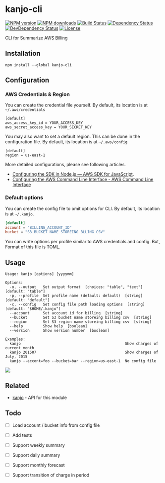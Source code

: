 # kanjo-cli

[![NPM version][npm-image]][npm-url]
[![NPM downloads][npm-download-image]][npm-download-url]
[![Build Status][travis-image]][travis-url]
[![Dependency Status][daviddm-image]][daviddm-url]
[![DevDependency Status][daviddm-dev-image]][daviddm-dev-url]
[![License][license-image]][license-url]

CLI for Summarize AWS Billing


## Installation

```
npm install --global kanjo-cli
```


## Configuration

### AWS Credentials & Region

You can create the credential file yourself. By default, its location is at `~/.aws/credentials`

```
[default]
aws_access_key_id = YOUR_ACCESS_KEY
aws_secret_access_key = YOUR_SECRET_KEY
```

You may also want to set a default region. This can be done in the configuration file. By default, its location is at `~/.aws/config`

```
[default]
region = us-east-1
```

More detailed configurations, please see following articles.

- [Configuring the SDK in Node.js — AWS SDK for JavaScript](http://docs.aws.amazon.com/AWSJavaScriptSDK/guide/node-configuring.html).
- [Configuring the AWS Command Line Interface - AWS Command Line Interface](http://docs.aws.amazon.com/cli/latest/userguide/cli-chap-getting-started.html)


### Default options

You can create the config file to omit options for CLI.
By default, its location is at `~/.kanjo`.

```toml
[default]
account = "BILLING_ACCOUNT_ID"
bucket = "S3_BUCKET_NAME_STOREING_BLLING_CSV"
```

You can write options per profile similar to AWS credentials and config.
But, Format of this file is TOML.


## Usage

```
Usage: kanjo [options] [yyyymm]

Options:
  -o, --output   Set output format  [choices: "table", "text"] [default: "table"]
  -p, --profile  Set profile name (default: default)  [string] [default: "default"]
  -c, --config   Set config file path loading options  [string] [default: "$HOME/.kanjo"]
  --account      Set account id for billing  [string]
  --bucket       Set S3 bucket name storeing billing csv  [string]
  --region       Set S3 region name storeing billing csv  [string]
  --help         Show help  [boolean]
  --version      Show version number  [boolean]

Examples:
  kanjo                                               Show charges of current month
  kanjo 201507                                        Show charges of July, 2015
  kanjo --accont=foo --bucket=bar --region=us-east-1  No config file
```

![](http://i.imgur.com/1ZGtGtw.png)


## Related

- [kanjo](https://github.com/moqada/kanjo) - API for this module


## Todo

- [ ] Load account / bucket info from config file
- [ ] Add tests
- [ ] Support weekly summary
- [ ] Support daily summary
- [ ] Support monthly forecast
- [ ] Support transition of charge in period


[npm-url]: https://www.npmjs.com/package/kanjo-cli
[npm-image]: https://img.shields.io/npm/v/kanjo-cli.svg?style=flat-square
[npm-download-url]: https://www.npmjs.com/package/kanjo-cli
[npm-download-image]: https://img.shields.io/npm/dt/kanjo-cli.svg?style=flat-square
[travis-url]: https://travis-ci.org/moqada/kanjo-cli
[travis-image]: https://img.shields.io/travis/moqada/kanjo-cli.svg?style=flat-square
[daviddm-url]: https://david-dm.org/moqada/kanjo-cli
[daviddm-image]: https://img.shields.io/david/moqada/kanjo-cli.svg?style=flat-square
[daviddm-dev-url]: https://david-dm.org/moqada/kanjo-cli#info=devDependencies
[daviddm-dev-image]: https://img.shields.io/david/dev/moqada/kanjo-cli.svg?style=flat-square
[license-url]: http://opensource.org/licenses/MIT
[license-image]: https://img.shields.io/npm/l/kanjo-cli.svg?style=flat-square
